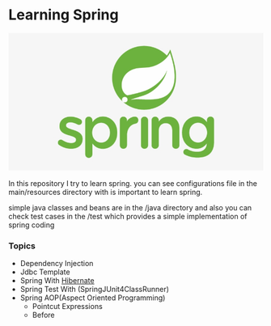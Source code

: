 # Learning Spring

![Spring_logo](pictures/31-314820_logo-spring-spring-framework-logo-svg.jpg)

In this repository I try to learn spring. you can see configurations file in the main/resources directory with is important to
learn spring.

simple java classes and beans are in the /java directory and also you can check test cases in the /test which provides a simple implementation of spring coding

### Topics
* Dependency Injection
* Jdbc Template
* Spring With [Hibernate](https://github.com/Sepehr79/Hibernate_Course)
* Spring Test With (SpringJUnit4ClassRunner)
* Spring AOP(Aspect Oriented Programming)
    * Pointcut Expressions
    * Before
 